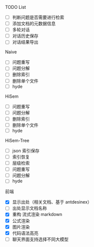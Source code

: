 TODO List

* [ ] 判断问题是否需要进行检索
* [ ] 添加文档的元数据信息
* [ ] 多轮对话
* [ ] 对话历史保存
* [ ] 对话结果导出

Naive

* [ ] 问题重写
* [ ] 问题分解
* [ ] 删除索引
* [ ] 删除单个文件
* [ ] hyde

HiSem

* [ ] 问题重写
* [ ] 问题分解
* [ ] 删除索引
* [ ] 删除单个文件
* [ ] hyde

HiSem-Tree

* [ ] json 索引保存
* [ ] 索引恢复
* [ ] 层级检索
* [ ] 问题重写
* [ ] 问题分解
* [ ] hyde

前端

* [X] 显示出处（相关文档、基于 antdesinex）
* [ ] 出处显示文档名称
* [X] 重构 流式渲染 markdown
* [X] 公式渲染
* [X] 图片渲染
* [X] 代码语法高亮
* [ ] 聊天界面支持选择不同大模型
